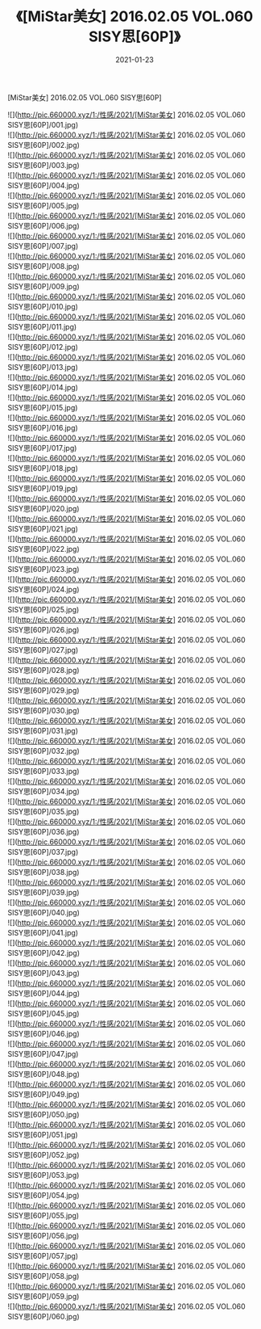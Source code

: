 ﻿---
layout: post
title:  《[MiStar美女] 2016.02.05 VOL.060 SISY思[60P]》
date:   2021-01-23
img: http://pic.660000.xyz/1:/性感/2021/[MiStar美女] 2016.02.05 VOL.060 SISY思[60P]/000.jpg
categories: [美女, 清纯, 唯美]
---

[MiStar美女] 2016.02.05 VOL.060 SISY思[60P]

  ![](http://pic.660000.xyz/1:/性感/2021/[MiStar美女] 2016.02.05 VOL.060 SISY思[60P]/001.jpg) <br> ![](http://pic.660000.xyz/1:/性感/2021/[MiStar美女] 2016.02.05 VOL.060 SISY思[60P]/002.jpg) <br> ![](http://pic.660000.xyz/1:/性感/2021/[MiStar美女] 2016.02.05 VOL.060 SISY思[60P]/003.jpg) <br> ![](http://pic.660000.xyz/1:/性感/2021/[MiStar美女] 2016.02.05 VOL.060 SISY思[60P]/004.jpg) <br> ![](http://pic.660000.xyz/1:/性感/2021/[MiStar美女] 2016.02.05 VOL.060 SISY思[60P]/005.jpg) <br> ![](http://pic.660000.xyz/1:/性感/2021/[MiStar美女] 2016.02.05 VOL.060 SISY思[60P]/006.jpg) <br> ![](http://pic.660000.xyz/1:/性感/2021/[MiStar美女] 2016.02.05 VOL.060 SISY思[60P]/007.jpg) <br> ![](http://pic.660000.xyz/1:/性感/2021/[MiStar美女] 2016.02.05 VOL.060 SISY思[60P]/008.jpg) <br> ![](http://pic.660000.xyz/1:/性感/2021/[MiStar美女] 2016.02.05 VOL.060 SISY思[60P]/009.jpg) <br> ![](http://pic.660000.xyz/1:/性感/2021/[MiStar美女] 2016.02.05 VOL.060 SISY思[60P]/010.jpg) <br> ![](http://pic.660000.xyz/1:/性感/2021/[MiStar美女] 2016.02.05 VOL.060 SISY思[60P]/011.jpg) <br> ![](http://pic.660000.xyz/1:/性感/2021/[MiStar美女] 2016.02.05 VOL.060 SISY思[60P]/012.jpg) <br> ![](http://pic.660000.xyz/1:/性感/2021/[MiStar美女] 2016.02.05 VOL.060 SISY思[60P]/013.jpg) <br> ![](http://pic.660000.xyz/1:/性感/2021/[MiStar美女] 2016.02.05 VOL.060 SISY思[60P]/014.jpg) <br> ![](http://pic.660000.xyz/1:/性感/2021/[MiStar美女] 2016.02.05 VOL.060 SISY思[60P]/015.jpg) <br> ![](http://pic.660000.xyz/1:/性感/2021/[MiStar美女] 2016.02.05 VOL.060 SISY思[60P]/016.jpg) <br> ![](http://pic.660000.xyz/1:/性感/2021/[MiStar美女] 2016.02.05 VOL.060 SISY思[60P]/017.jpg) <br> ![](http://pic.660000.xyz/1:/性感/2021/[MiStar美女] 2016.02.05 VOL.060 SISY思[60P]/018.jpg) <br> ![](http://pic.660000.xyz/1:/性感/2021/[MiStar美女] 2016.02.05 VOL.060 SISY思[60P]/019.jpg) <br> ![](http://pic.660000.xyz/1:/性感/2021/[MiStar美女] 2016.02.05 VOL.060 SISY思[60P]/020.jpg) <br> ![](http://pic.660000.xyz/1:/性感/2021/[MiStar美女] 2016.02.05 VOL.060 SISY思[60P]/021.jpg) <br> ![](http://pic.660000.xyz/1:/性感/2021/[MiStar美女] 2016.02.05 VOL.060 SISY思[60P]/022.jpg) <br> ![](http://pic.660000.xyz/1:/性感/2021/[MiStar美女] 2016.02.05 VOL.060 SISY思[60P]/023.jpg) <br> ![](http://pic.660000.xyz/1:/性感/2021/[MiStar美女] 2016.02.05 VOL.060 SISY思[60P]/024.jpg) <br> ![](http://pic.660000.xyz/1:/性感/2021/[MiStar美女] 2016.02.05 VOL.060 SISY思[60P]/025.jpg) <br> ![](http://pic.660000.xyz/1:/性感/2021/[MiStar美女] 2016.02.05 VOL.060 SISY思[60P]/026.jpg) <br> ![](http://pic.660000.xyz/1:/性感/2021/[MiStar美女] 2016.02.05 VOL.060 SISY思[60P]/027.jpg) <br> ![](http://pic.660000.xyz/1:/性感/2021/[MiStar美女] 2016.02.05 VOL.060 SISY思[60P]/028.jpg) <br> ![](http://pic.660000.xyz/1:/性感/2021/[MiStar美女] 2016.02.05 VOL.060 SISY思[60P]/029.jpg) <br> ![](http://pic.660000.xyz/1:/性感/2021/[MiStar美女] 2016.02.05 VOL.060 SISY思[60P]/030.jpg) <br> ![](http://pic.660000.xyz/1:/性感/2021/[MiStar美女] 2016.02.05 VOL.060 SISY思[60P]/031.jpg) <br> ![](http://pic.660000.xyz/1:/性感/2021/[MiStar美女] 2016.02.05 VOL.060 SISY思[60P]/032.jpg) <br> ![](http://pic.660000.xyz/1:/性感/2021/[MiStar美女] 2016.02.05 VOL.060 SISY思[60P]/033.jpg) <br> ![](http://pic.660000.xyz/1:/性感/2021/[MiStar美女] 2016.02.05 VOL.060 SISY思[60P]/034.jpg) <br> ![](http://pic.660000.xyz/1:/性感/2021/[MiStar美女] 2016.02.05 VOL.060 SISY思[60P]/035.jpg) <br> ![](http://pic.660000.xyz/1:/性感/2021/[MiStar美女] 2016.02.05 VOL.060 SISY思[60P]/036.jpg) <br> ![](http://pic.660000.xyz/1:/性感/2021/[MiStar美女] 2016.02.05 VOL.060 SISY思[60P]/037.jpg) <br> ![](http://pic.660000.xyz/1:/性感/2021/[MiStar美女] 2016.02.05 VOL.060 SISY思[60P]/038.jpg) <br> ![](http://pic.660000.xyz/1:/性感/2021/[MiStar美女] 2016.02.05 VOL.060 SISY思[60P]/039.jpg) <br> ![](http://pic.660000.xyz/1:/性感/2021/[MiStar美女] 2016.02.05 VOL.060 SISY思[60P]/040.jpg) <br> ![](http://pic.660000.xyz/1:/性感/2021/[MiStar美女] 2016.02.05 VOL.060 SISY思[60P]/041.jpg) <br> ![](http://pic.660000.xyz/1:/性感/2021/[MiStar美女] 2016.02.05 VOL.060 SISY思[60P]/042.jpg) <br> ![](http://pic.660000.xyz/1:/性感/2021/[MiStar美女] 2016.02.05 VOL.060 SISY思[60P]/043.jpg) <br> ![](http://pic.660000.xyz/1:/性感/2021/[MiStar美女] 2016.02.05 VOL.060 SISY思[60P]/044.jpg) <br> ![](http://pic.660000.xyz/1:/性感/2021/[MiStar美女] 2016.02.05 VOL.060 SISY思[60P]/045.jpg) <br> ![](http://pic.660000.xyz/1:/性感/2021/[MiStar美女] 2016.02.05 VOL.060 SISY思[60P]/046.jpg) <br> ![](http://pic.660000.xyz/1:/性感/2021/[MiStar美女] 2016.02.05 VOL.060 SISY思[60P]/047.jpg) <br> ![](http://pic.660000.xyz/1:/性感/2021/[MiStar美女] 2016.02.05 VOL.060 SISY思[60P]/048.jpg) <br> ![](http://pic.660000.xyz/1:/性感/2021/[MiStar美女] 2016.02.05 VOL.060 SISY思[60P]/049.jpg) <br> ![](http://pic.660000.xyz/1:/性感/2021/[MiStar美女] 2016.02.05 VOL.060 SISY思[60P]/050.jpg) <br> ![](http://pic.660000.xyz/1:/性感/2021/[MiStar美女] 2016.02.05 VOL.060 SISY思[60P]/051.jpg) <br> ![](http://pic.660000.xyz/1:/性感/2021/[MiStar美女] 2016.02.05 VOL.060 SISY思[60P]/052.jpg) <br> ![](http://pic.660000.xyz/1:/性感/2021/[MiStar美女] 2016.02.05 VOL.060 SISY思[60P]/053.jpg) <br> ![](http://pic.660000.xyz/1:/性感/2021/[MiStar美女] 2016.02.05 VOL.060 SISY思[60P]/054.jpg) <br> ![](http://pic.660000.xyz/1:/性感/2021/[MiStar美女] 2016.02.05 VOL.060 SISY思[60P]/055.jpg) <br> ![](http://pic.660000.xyz/1:/性感/2021/[MiStar美女] 2016.02.05 VOL.060 SISY思[60P]/056.jpg) <br> ![](http://pic.660000.xyz/1:/性感/2021/[MiStar美女] 2016.02.05 VOL.060 SISY思[60P]/057.jpg) <br> ![](http://pic.660000.xyz/1:/性感/2021/[MiStar美女] 2016.02.05 VOL.060 SISY思[60P]/058.jpg) <br> ![](http://pic.660000.xyz/1:/性感/2021/[MiStar美女] 2016.02.05 VOL.060 SISY思[60P]/059.jpg) <br> ![](http://pic.660000.xyz/1:/性感/2021/[MiStar美女] 2016.02.05 VOL.060 SISY思[60P]/060.jpg) <br>